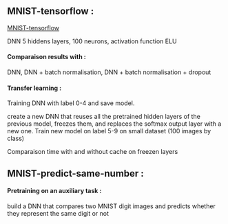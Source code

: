 ## MNIST-tensorflow : 

[MNIST-tensorflow ](https://github.com/yannistannier/deeplearning/blob/master/MNIST-tensorflow.ipynb)

DNN 5 hiddens layers, 100 neurons, activation function ELU

#### Comparaison results with : 
DNN, DNN + batch normalisation, DNN + batch normalisation + dropout

#### Transfer learning :

Training DNN with label 0-4 and save model.

create a new DNN that reuses all the pretrained hidden layers of the previous model, freezes them, and replaces the softmax output layer with a new one.
Train new model on label 5-9 on small dataset (100 images by class)

Comparaison time with and without cache on freezen layers 


## MNIST-predict-same-number : 

#### Pretraining on an auxiliary task : 

build a DNN that compares two MNIST digit images and predicts whether they represent the same digit or not